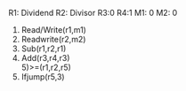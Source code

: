 R1: Dividend
R2: Divisor
R3:0
R4:1
M1: 0
M2: 0

1)	Read/Write(r1,m1)   
2)	Readwrite(r2,m2)      
3)	Sub(r1,r2,r1)             
4)	Add(r3,r4,r3)             
5)>=(r1,r2,r5)             
6)	Ifjump(r5,3)             

